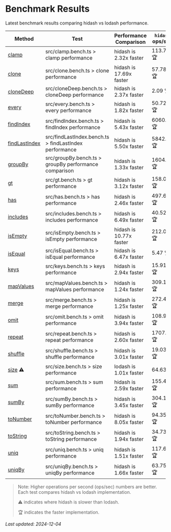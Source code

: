 # Benchmark Results

Latest benchmark results comparing hidash vs lodash performance.

| Method | Test | Performance Comparison | `hidash` ops/sec | `lodash@4.17.21` ops/sec |
|--------|------|----------------------|----------------|----------------|
| [clamp](https://github.com/NaverPayDev/hidash/blob/d1cc9bd6a9b65b4af1ac09df89d7334c07476729/src/clamp.ts) | src/clamp.bench.ts > clamp performance | hidash is 2.32x faster | 113.72 🏆 | 48.93 |
| [clone](https://github.com/NaverPayDev/hidash/blob/d1cc9bd6a9b65b4af1ac09df89d7334c07476729/src/clone.ts) | src/clone.bench.ts > clone performance | hidash is 17.69x faster | 57.78 🏆 | 3.27 |
| [cloneDeep](https://github.com/NaverPayDev/hidash/blob/d1cc9bd6a9b65b4af1ac09df89d7334c07476729/src/cloneDeep.ts) | src/cloneDeep.bench.ts > cloneDeep performance | hidash is 2.37x faster | 2.09 🏆 | 0.88 |
| [every](https://github.com/NaverPayDev/hidash/blob/d1cc9bd6a9b65b4af1ac09df89d7334c07476729/src/every.ts) | src/every.bench.ts > every performance | hidash is 1.82x faster | 50.72 🏆 | 27.87 |
| [findIndex](https://github.com/NaverPayDev/hidash/blob/d1cc9bd6a9b65b4af1ac09df89d7334c07476729/src/findIndex.ts) | src/findIndex.bench.ts > findIndex performance | hidash is 5.43x faster | 6060.96 🏆 | 1115.26 |
| [findLastIndex](https://github.com/NaverPayDev/hidash/blob/d1cc9bd6a9b65b4af1ac09df89d7334c07476729/src/findLastIndex.ts) | src/findLastIndex.bench.ts > findLastIndex performance | hidash is 5.50x faster | 5842.88 🏆 | 1063.07 |
| [groupBy](https://github.com/NaverPayDev/hidash/blob/d1cc9bd6a9b65b4af1ac09df89d7334c07476729/src/groupBy.ts) | src/groupBy.bench.ts > groupBy performance comparison | hidash is 1.33x faster | 1604.10 🏆 | 1207.40 |
| [gt](https://github.com/NaverPayDev/hidash/blob/d1cc9bd6a9b65b4af1ac09df89d7334c07476729/src/gt.ts) | src/gt.bench.ts > gt performance | hidash is 3.12x faster | 158.09 🏆 | 50.62 |
| [has](https://github.com/NaverPayDev/hidash/blob/d1cc9bd6a9b65b4af1ac09df89d7334c07476729/src/has.ts) | src/has.bench.ts > has performance | hidash is 2.46x faster | 497.62 🏆 | 202.03 |
| [includes](https://github.com/NaverPayDev/hidash/blob/d1cc9bd6a9b65b4af1ac09df89d7334c07476729/src/includes.ts) | src/includes.bench.ts > includes performance | hidash is 6.49x faster | 40.52 🏆 | 6.24 |
| [isEmpty](https://github.com/NaverPayDev/hidash/blob/d1cc9bd6a9b65b4af1ac09df89d7334c07476729/src/isEmpty.ts) | src/isEmpty.bench.ts > isEmpty performance | hidash is 10.77x faster | 212.01 🏆 | 19.68 |
| [isEqual](https://github.com/NaverPayDev/hidash/blob/d1cc9bd6a9b65b4af1ac09df89d7334c07476729/src/isEqual.ts) | src/isEqual.bench.ts > isEqual performance | hidash is 6.47x faster | 5.47 🏆 | 0.85 |
| [keys](https://github.com/NaverPayDev/hidash/blob/d1cc9bd6a9b65b4af1ac09df89d7334c07476729/src/keys.ts) | src/keys.bench.ts > keys performance | hidash is 2.94x faster | 15.91 🏆 | 5.42 |
| [mapValues](https://github.com/NaverPayDev/hidash/blob/d1cc9bd6a9b65b4af1ac09df89d7334c07476729/src/mapValues.ts) | src/mapValues.bench.ts > mapValues performance | hidash is 1.24x faster | 309.13 🏆 | 248.62 |
| [merge](https://github.com/NaverPayDev/hidash/blob/d1cc9bd6a9b65b4af1ac09df89d7334c07476729/src/merge.ts) | src/merge.bench.ts > merge performance | hidash is 1.25x faster | 272.44 🏆 | 218.30 |
| [omit](https://github.com/NaverPayDev/hidash/blob/d1cc9bd6a9b65b4af1ac09df89d7334c07476729/src/omit.ts) | src/omit.bench.ts > omit performance | hidash is 3.94x faster | 108.99 🏆 | 27.69 |
| [repeat](https://github.com/NaverPayDev/hidash/blob/d1cc9bd6a9b65b4af1ac09df89d7334c07476729/src/repeat.ts) | src/repeat.bench.ts > repeat performance | hidash is 2.60x faster | 1707.73 🏆 | 657.66 |
| [shuffle](https://github.com/NaverPayDev/hidash/blob/d1cc9bd6a9b65b4af1ac09df89d7334c07476729/src/shuffle.ts) | src/shuffle.bench.ts > shuffle performance | hidash is 3.01x faster | 19.03 🏆 | 6.32 |
| [size](https://github.com/NaverPayDev/hidash/blob/d1cc9bd6a9b65b4af1ac09df89d7334c07476729/src/size.ts) ⚠️ | src/size.bench.ts > size performance | lodash is 1.01x faster | 64.63 | 64.99 🏆 |
| [sum](https://github.com/NaverPayDev/hidash/blob/d1cc9bd6a9b65b4af1ac09df89d7334c07476729/src/sum.ts) | src/sum.bench.ts > sum performance | hidash is 2.59x faster | 155.47 🏆 | 60.00 |
| [sumBy](https://github.com/NaverPayDev/hidash/blob/d1cc9bd6a9b65b4af1ac09df89d7334c07476729/src/sumBy.ts) | src/sumBy.bench.ts > sumBy performance | hidash is 3.45x faster | 304.17 🏆 | 88.11 |
| [toNumber](https://github.com/NaverPayDev/hidash/blob/d1cc9bd6a9b65b4af1ac09df89d7334c07476729/src/toNumber.ts) | src/toNumber.bench.ts > toNumber performance | hidash is 8.05x faster | 94.35 🏆 | 11.73 |
| [toString](https://github.com/NaverPayDev/hidash/blob/d1cc9bd6a9b65b4af1ac09df89d7334c07476729/src/toString.ts) | src/toString.bench.ts > toString performance | hidash is 1.94x faster | 34.73 🏆 | 17.93 |
| [uniq](https://github.com/NaverPayDev/hidash/blob/d1cc9bd6a9b65b4af1ac09df89d7334c07476729/src/uniq.ts) | src/uniq.bench.ts > uniq performance | hidash is 1.51x faster | 117.60 🏆 | 77.63 |
| [uniqBy](https://github.com/NaverPayDev/hidash/blob/d1cc9bd6a9b65b4af1ac09df89d7334c07476729/src/uniqBy.ts) | src/uniqBy.bench.ts > uniqBy performance | hidash is 1.66x faster | 63.75 🏆 | 38.31 |

> Note: Higher operations per second (ops/sec) numbers are better. Each test compares hidash vs lodash implementation.
>
> ⚠️ indicates where hidash is slower than lodash.
>
> 🏆 indicates the faster implementation.

_Last updated: 2024-12-04_
